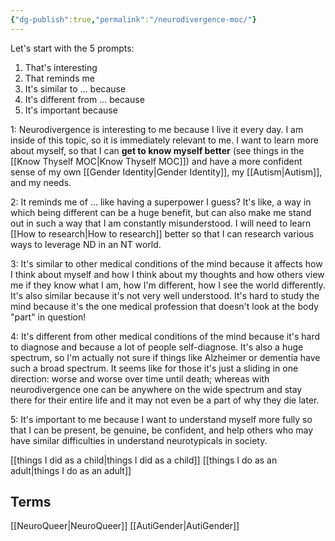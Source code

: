 ```yaml
---
{"dg-publish":true,"permalink":"/neurodivergence-moc/"}
---
```



Let's start with the 5 prompts:
1.  That's interesting
2.  That reminds me
3.  It's similar to ... because
4.  It's different from ... because
5.  It's important because

1: Neurodivergence is interesting to me because I live it every day. I am inside of this topic, so it is immediately relevant to me. I want to learn more about myself, so that I can **get to know myself better** (see things in the [[Know Thyself MOC\|Know Thyself MOC]]) and have a more confident sense of my own [[Gender Identity\|Gender Identity]], my [[Autism\|Autism]], and my needs.

2: It reminds me of ... like having a superpower I guess? It's like, a way in which being different can be a huge benefit, but can also make me stand out in such a way that I am constantly misunderstood. I will need to learn [[How to research\|How to research]] better so that I can research various ways to leverage ND in an NT world.

3: It's similar to other medical conditions of the mind because it affects how I think about myself and how I think about my thoughts and how others view me if they know what I am, how I'm different, how I see the world differently. It's also similar because it's not very well understood. It's hard to study the mind because it's the one medical profession that doesn't look at the body "part" in question!

4: It's different from other medical conditions of the mind because it's hard to diagnose and because a lot of people self-diagnose. It's also a huge spectrum, so I'm actually not sure if things like Alzheimer or dementia  have such a broad spectrum. It seems like for those it's just a sliding in one direction: worse and worse over time until death; whereas with neurodivergence one can be anywhere on the wide spectrum and stay there for their entire life and it may not even be a part of why they die later. 

5: It's important to me because I want to understand myself more fully so that I can be present, be genuine, be confident, and help others who may have similar difficulties in understand neurotypicals in society.

[[things I did as a child\|things I did as a child]]
[[things I do as an adult\|things I do as an adult]]

## Terms
[[NeuroQueer\|NeuroQueer]]
[[AutiGender\|AutiGender]]